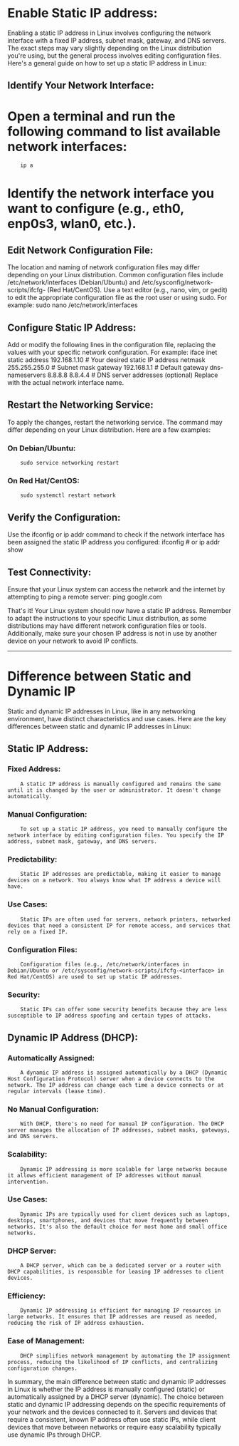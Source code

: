 
# Enable Static IP address:

Enabling a static IP address in Linux involves configuring the network interface with a fixed IP address, subnet mask, gateway, and DNS servers. The exact steps may vary slightly depending on the Linux distribution you're using, but the general process involves editing configuration files. Here's a general guide on how to set up a static IP address in Linux:

## Identify Your Network Interface:

#		Open a terminal and run the following command to list available network interfaces:
		ip a
#		Identify the network interface you want to configure (e.g., eth0, enp0s3, wlan0, etc.).


## Edit Network Configuration File:

The location and naming of network configuration files may differ depending on your Linux distribution. Common configuration files include /etc/network/interfaces (Debian/Ubuntu) and /etc/sysconfig/network-scripts/ifcfg-<interface> (Red Hat/CentOS).
Use a text editor (e.g., nano, vim, or gedit) to edit the appropriate configuration file as the root user or using sudo. For example:
		sudo nano /etc/network/interfaces
		
## Configure Static IP Address:

Add or modify the following lines in the configuration file, replacing the values with your specific network configuration. For example:
		iface <interface> inet static
		address 192.168.1.10    # Your desired static IP address
		netmask 255.255.255.0   # Subnet mask
		gateway 192.168.1.1     # Default gateway
		dns-nameservers 8.8.8.8 8.8.4.4   # DNS server addresses (optional)
		Replace <interface> with the actual network interface name.

## Restart the Networking Service:

To apply the changes, restart the networking service. The command may differ depending on your Linux distribution. Here are a few examples:
###		On Debian/Ubuntu:
		sudo service networking restart
		
###		On Red Hat/CentOS:
		sudo systemctl restart network
		
## Verify the Configuration:

Use the ifconfig or ip addr command to check if the network interface has been assigned the static IP address you configured:
		ifconfig <interface>   # or
		ip addr show <interface>

## Test Connectivity:

Ensure that your Linux system can access the network and the internet by attempting to ping a remote server:
		ping google.com
		
That's it! Your Linux system should now have a static IP address. Remember to adapt the instructions to your specific Linux distribution, as some distributions may have different network configuration files or tools. Additionally, make sure your chosen IP address is not in use by another device on your network to avoid IP conflicts.

-----

# Difference between Static and Dynamic IP

Static and dynamic IP addresses in Linux, like in any networking environment, have distinct characteristics and use cases. Here are the key differences between static and dynamic IP addresses in Linux:

## Static IP Address:

###		Fixed Address: 
        A static IP address is manually configured and remains the same until it is changed by the user or administrator. It doesn't change automatically.

###		Manual Configuration: 
        To set up a static IP address, you need to manually configure the network interface by editing configuration files. You specify the IP address, subnet mask, gateway, and DNS servers.

###		Predictability: 
        Static IP addresses are predictable, making it easier to manage devices on a network. You always know what IP address a device will have.

###		Use Cases: 
        Static IPs are often used for servers, network printers, networked devices that need a consistent IP for remote access, and services that rely on a fixed IP.

###		Configuration Files: 
        Configuration files (e.g., /etc/network/interfaces in Debian/Ubuntu or /etc/sysconfig/network-scripts/ifcfg-<interface> in Red Hat/CentOS) are used to set up static IP addresses.

###		Security: 
        Static IPs can offer some security benefits because they are less susceptible to IP address spoofing and certain types of attacks.

##		Dynamic IP Address (DHCP):

###		Automatically Assigned: 
        A dynamic IP address is assigned automatically by a DHCP (Dynamic Host Configuration Protocol) server when a device connects to the network. The IP address can change each time a device connects or at regular intervals (lease time).

###		No Manual Configuration: 
        With DHCP, there's no need for manual IP configuration. The DHCP server manages the allocation of IP addresses, subnet masks, gateways, and DNS servers.

###		Scalability: 
        Dynamic IP addressing is more scalable for large networks because it allows efficient management of IP addresses without manual intervention.

###		Use Cases: 
        Dynamic IPs are typically used for client devices such as laptops, desktops, smartphones, and devices that move frequently between networks. It's also the default choice for most home and small office networks.

###		DHCP Server: 
        A DHCP server, which can be a dedicated server or a router with DHCP capabilities, is responsible for leasing IP addresses to client devices.

###		Efficiency: 
        Dynamic IP addressing is efficient for managing IP resources in large networks. It ensures that IP addresses are reused as needed, reducing the risk of IP address exhaustion.

###		Ease of Management: 
        DHCP simplifies network management by automating the IP assignment process, reducing the likelihood of IP conflicts, and centralizing configuration changes.

In summary, the main difference between static and dynamic IP addresses in Linux is whether the IP address is manually configured (static) or automatically assigned by a DHCP server (dynamic). The choice between static and dynamic IP addressing depends on the specific requirements of your network and the devices connected to it. Servers and devices that require a consistent, known IP address often use static IPs, while client devices that move between networks or require easy scalability typically use dynamic IPs through DHCP.